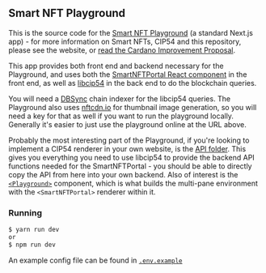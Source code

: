 ## Smart NFT Playground

This is the source code for the [Smart NFT Playground](https://nft-playground.dev/) (a standard Next.js app) - for more information on Smart NFTs, CIP54 and this repository, please see the website, or [read the Cardano Improvement Proposal](https://cips.cardano.org/cips/cip54/).

This app provides both front end and backend necessary for the Playground, and uses both the [SmartNFTPortal React component](https://github.com/kieransimkin/smartnftportal) in the front end, as well as [libcip54](https://github.com/kieransimkin/libcip54) in the back end to do the blockchain queries. 

You will need a [DBSync](https://github.com/input-output-hk/cardano-db-sync) chain indexer for the libcip54 queries. The Playground also uses [nftcdn.io](https://nftcdn.io) for thumbnail image generation, so you will need a key for that as well if you want to run the playground locally. Generally it's easier to just use the playground online at the URL above. 

Probably the most interesting part of the Playground, if you're looking to implement a CIP54 renderer in your own website, is the [API folder](https://github.com/kieransimkin/cip54-playground/tree/main/pages/api). This gives you everything you need to use libcip54 to provide the backend API functions needed for the SmartNFTPortal - you should be able to directly copy the API from here into your own backend. Also of interest is the [`<Playground>`](https://github.com/kieransimkin/cip54-playground/blob/main/components/Playground.js) component, which is what builds the multi-pane environment with the `<SmartNFTPortal>` renderer within it. 

### Running

```bash
$ yarn run dev
or
$ npm run dev
```

An example config file can be found in [`.env.example`](https://github.com/kieransimkin/cip54-playground/blob/main/.env.example)